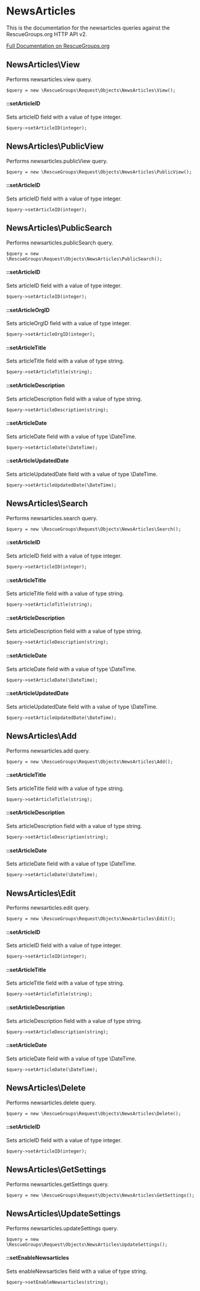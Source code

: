 # NewsArticles

This is the documentation for the newsarticles queries against the RescueGroups.org HTTP API v2.

[Full Documentation on RescueGroups.org](https://userguide.rescuegroups.org/display/APIDG/Object+definitions#Objectdefinitions-newsarticles)

## NewsArticles\View

Performs newsarticles.view query.

    $query = new \RescueGroups\Request\Objects\NewsArticles\View();

#### ::setArticleID

Sets articleID field with a value of type integer.

    $query->setArticleID(integer);



## NewsArticles\PublicView

Performs newsarticles.publicView query.

    $query = new \RescueGroups\Request\Objects\NewsArticles\PublicView();

#### ::setArticleID

Sets articleID field with a value of type integer.

    $query->setArticleID(integer);



## NewsArticles\PublicSearch

Performs newsarticles.publicSearch query.

    $query = new \RescueGroups\Request\Objects\NewsArticles\PublicSearch();

#### ::setArticleID

Sets articleID field with a value of type integer.

    $query->setArticleID(integer);

#### ::setArticleOrgID

Sets articleOrgID field with a value of type integer.

    $query->setArticleOrgID(integer);

#### ::setArticleTitle

Sets articleTitle field with a value of type string.

    $query->setArticleTitle(string);

#### ::setArticleDescription

Sets articleDescription field with a value of type string.

    $query->setArticleDescription(string);

#### ::setArticleDate

Sets articleDate field with a value of type \DateTime.

    $query->setArticleDate(\DateTime);

#### ::setArticleUpdatedDate

Sets articleUpdatedDate field with a value of type \DateTime.

    $query->setArticleUpdatedDate(\DateTime);



## NewsArticles\Search

Performs newsarticles.search query.

    $query = new \RescueGroups\Request\Objects\NewsArticles\Search();

#### ::setArticleID

Sets articleID field with a value of type integer.

    $query->setArticleID(integer);

#### ::setArticleTitle

Sets articleTitle field with a value of type string.

    $query->setArticleTitle(string);

#### ::setArticleDescription

Sets articleDescription field with a value of type string.

    $query->setArticleDescription(string);

#### ::setArticleDate

Sets articleDate field with a value of type \DateTime.

    $query->setArticleDate(\DateTime);

#### ::setArticleUpdatedDate

Sets articleUpdatedDate field with a value of type \DateTime.

    $query->setArticleUpdatedDate(\DateTime);



## NewsArticles\Add

Performs newsarticles.add query.

    $query = new \RescueGroups\Request\Objects\NewsArticles\Add();

#### ::setArticleTitle

Sets articleTitle field with a value of type string.

    $query->setArticleTitle(string);

#### ::setArticleDescription

Sets articleDescription field with a value of type string.

    $query->setArticleDescription(string);

#### ::setArticleDate

Sets articleDate field with a value of type \DateTime.

    $query->setArticleDate(\DateTime);



## NewsArticles\Edit

Performs newsarticles.edit query.

    $query = new \RescueGroups\Request\Objects\NewsArticles\Edit();

#### ::setArticleID

Sets articleID field with a value of type integer.

    $query->setArticleID(integer);

#### ::setArticleTitle

Sets articleTitle field with a value of type string.

    $query->setArticleTitle(string);

#### ::setArticleDescription

Sets articleDescription field with a value of type string.

    $query->setArticleDescription(string);

#### ::setArticleDate

Sets articleDate field with a value of type \DateTime.

    $query->setArticleDate(\DateTime);



## NewsArticles\Delete

Performs newsarticles.delete query.

    $query = new \RescueGroups\Request\Objects\NewsArticles\Delete();

#### ::setArticleID

Sets articleID field with a value of type integer.

    $query->setArticleID(integer);



## NewsArticles\GetSettings

Performs newsarticles.getSettings query.

    $query = new \RescueGroups\Request\Objects\NewsArticles\GetSettings();



## NewsArticles\UpdateSettings

Performs newsarticles.updateSettings query.

    $query = new \RescueGroups\Request\Objects\NewsArticles\UpdateSettings();

#### ::setEnableNewsarticles

Sets enableNewsarticles field with a value of type string.

    $query->setEnableNewsarticles(string);





